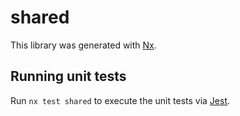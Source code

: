 # shared

This library was generated with [Nx](https://nx.dev).


## Running unit tests

Run `nx test shared` to execute the unit tests via [Jest](https://jestjs.io).


